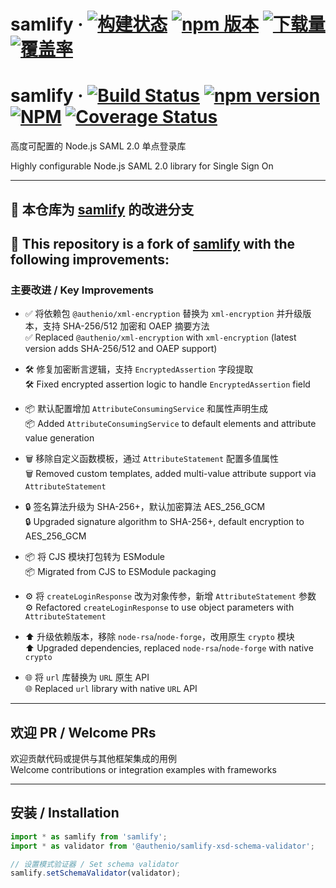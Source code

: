 # samlify &middot; [![构建状态](https://img.shields.io/circleci/build/github/tngan/samlify?style=for-the-badge&logo=circleci)](https://app.circleci.com/pipelines/github/tngan/samlify) [![npm 版本](https://img.shields.io/npm/v/samlify.svg?style=for-the-badge&logo=npm)](https://www.npmjs.com/package/samlify) [![下载量](https://img.shields.io/npm/dm/samlify.svg?style=for-the-badge&logo=npm)](https://www.npmjs.com/package/samlify) [![覆盖率](https://img.shields.io/coveralls/tngan/samlify/master.svg?style=for-the-badge&logo=coveralls)](https://coveralls.io/github/tngan/samlify?branch=master)

# samlify &middot; [![Build Status](https://img.shields.io/circleci/build/github/tngan/samlify?style=for-the-badge&logo=circleci)](https://app.circleci.com/pipelines/github/tngan/samlify) [![npm version](https://img.shields.io/npm/v/samlify.svg?style=for-the-badge&logo=npm)](https://www.npmjs.com/package/samlify) [![NPM](https://img.shields.io/npm/dm/samlify.svg?style=for-the-badge&logo=npm)](https://www.npmjs.com/package/samlify) [![Coverage Status](https://img.shields.io/coveralls/tngan/samlify/master.svg?style=for-the-badge&logo=coveralls)](https://coveralls.io/github/tngan/samlify?branch=master)

高度可配置的 Node.js SAML 2.0 单点登录库

Highly configurable Node.js SAML 2.0 library for Single Sign On

---

## 🔄 本仓库为 [samlify](https://github.com/tngan/samlify) 的改进分支

## 🔄 This repository is a fork of [samlify](https://github.com/tngan/samlify) with the following improvements:

### 主要改进 / Key Improvements
- ✅ 将依赖包 `@authenio/xml-encryption` 替换为 `xml-encryption` 并升级版本，支持 SHA-256/512 加密和 OAEP 摘要方法  
  ✅ Replaced `@authenio/xml-encryption` with `xml-encryption` (latest version adds SHA-256/512 and OAEP support)

- 🛠️ 修复加密断言逻辑，支持 `EncryptedAssertion` 字段提取  
  🛠️ Fixed encrypted assertion logic to handle `EncryptedAssertion` field

- 📦 默认配置增加 `AttributeConsumingService` 和属性声明生成  
  📦 Added `AttributeConsumingService` to default elements and attribute value generation

- 🗑️ 移除自定义函数模板，通过 `AttributeStatement` 配置多值属性  
  🗑️ Removed custom templates, added multi-value attribute support via `AttributeStatement`

- 🔒 签名算法升级为 SHA-256+，默认加密算法 AES_256_GCM  
  🔒 Upgraded signature algorithm to SHA-256+, default encryption to AES_256_GCM

- 📦 将 CJS 模块打包转为 ESModule  
  📦 Migrated from CJS to ESModule packaging

- ⚙️ 将 `createLoginResponse` 改为对象传参，新增 `AttributeStatement` 参数  
  ⚙️ Refactored `createLoginResponse` to use object parameters with `AttributeStatement`

- ⬆️ 升级依赖版本，移除 `node-rsa`/`node-forge`，改用原生 `crypto` 模块  
  ⬆️ Upgraded dependencies, replaced `node-rsa`/`node-forge` with native `crypto`

- 🌐 将 `url` 库替换为 `URL` 原生 API  
  🌐 Replaced `url` library with native `URL` API

---

## 欢迎 PR / Welcome PRs
欢迎贡献代码或提供与其他框架集成的用例  
Welcome contributions or integration examples with frameworks

---

## 安装 / Installation
```js
import * as samlify from 'samlify';
import * as validator from '@authenio/samlify-xsd-schema-validator';

// 设置模式验证器 / Set schema validator
samlify.setSchemaValidator(validator);
```
